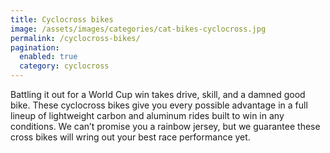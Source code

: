 ```yaml
---
title: Cyclocross bikes
image: /assets/images/categories/cat-bikes-cyclocross.jpg
permalink: /cyclocross-bikes/
pagination: 
  enabled: true
  category: cyclocross
---
```


Battling it out for a World Cup win takes drive, skill, and a damned good bike. These cyclocross bikes give you every possible advantage in a full lineup of lightweight carbon and aluminum rides built to win in any conditions. We can’t promise you a rainbow jersey, but we guarantee these cross bikes will wring out your best race performance yet.